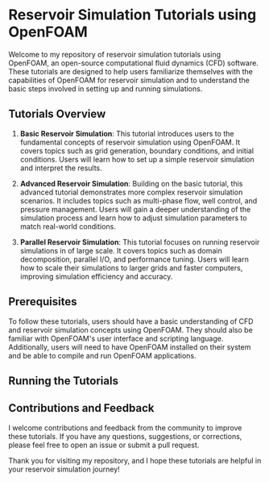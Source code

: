 # Reservoir Simulation Tutorials using OpenFOAM

Welcome to my repository of reservoir simulation tutorials using OpenFOAM, an open-source computational fluid dynamics (CFD) software. These tutorials are designed to help users familiarize themselves with the capabilities of OpenFOAM for reservoir simulation and to understand the basic steps involved in setting up and running simulations.

## Tutorials Overview

1. **Basic Reservoir Simulation**: This tutorial introduces users to the fundamental concepts of reservoir simulation using OpenFOAM. It covers topics such as grid generation, boundary conditions, and initial conditions. Users will learn how to set up a simple reservoir simulation and interpret the results.

2. **Advanced Reservoir Simulation**: Building on the basic tutorial, this advanced tutorial demonstrates more complex reservoir simulation scenarios. It includes topics such as multi-phase flow, well control, and pressure management. Users will gain a deeper understanding of the simulation process and learn how to adjust simulation parameters to match real-world conditions.

3. **Parallel Reservoir Simulation**: This tutorial focuses on running reservoir simulations in of large scale. It covers topics such as domain decomposition, parallel I/O, and performance tuning. Users will learn how to scale their simulations to larger grids and faster computers, improving simulation efficiency and accuracy.

## Prerequisites

To follow these tutorials, users should have a basic understanding of CFD and reservoir simulation concepts using OpenFOAM. They should also be familiar with OpenFOAM's user interface and scripting language. Additionally, users will need to have OpenFOAM installed on their system and be able to compile and run OpenFOAM applications.

## Running the Tutorials

## Contributions and Feedback

I welcome contributions and feedback from the community to improve these tutorials. If you have any questions, suggestions, or corrections, please feel free to open an issue or submit a pull request.

Thank you for visiting my repository, and I hope these tutorials are helpful in your reservoir simulation journey!
